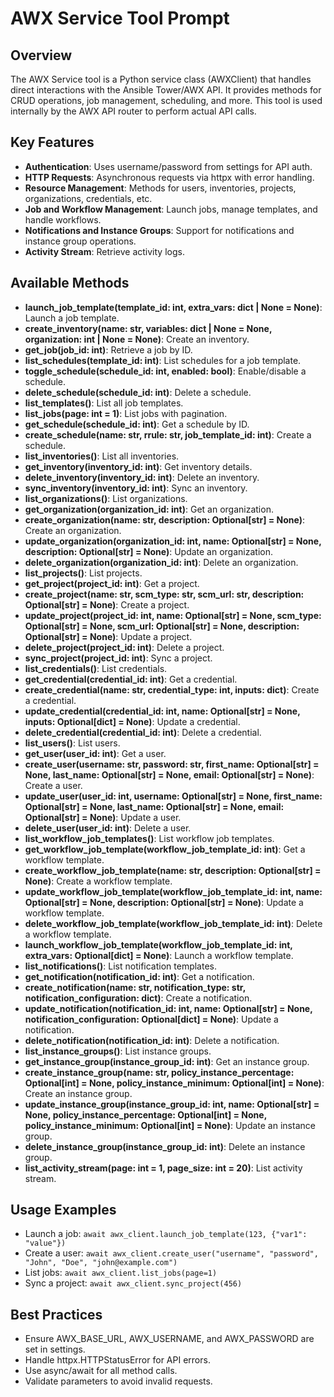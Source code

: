 # AWX Service Tool Prompt

## Overview
The AWX Service tool is a Python service class (AWXClient) that handles direct interactions with the Ansible Tower/AWX API. It provides methods for CRUD operations, job management, scheduling, and more. This tool is used internally by the AWX API router to perform actual API calls.

## Key Features
- **Authentication**: Uses username/password from settings for API auth.
- **HTTP Requests**: Asynchronous requests via httpx with error handling.
- **Resource Management**: Methods for users, inventories, projects, organizations, credentials, etc.
- **Job and Workflow Management**: Launch jobs, manage templates, and handle workflows.
- **Notifications and Instance Groups**: Support for notifications and instance group operations.
- **Activity Stream**: Retrieve activity logs.

## Available Methods
- **launch_job_template(template_id: int, extra_vars: dict | None = None)**: Launch a job template.
- **create_inventory(name: str, variables: dict | None = None, organization: int | None = None)**: Create an inventory.
- **get_job(job_id: int)**: Retrieve a job by ID.
- **list_schedules(template_id: int)**: List schedules for a job template.
- **toggle_schedule(schedule_id: int, enabled: bool)**: Enable/disable a schedule.
- **delete_schedule(schedule_id: int)**: Delete a schedule.
- **list_templates()**: List all job templates.
- **list_jobs(page: int = 1)**: List jobs with pagination.
- **get_schedule(schedule_id: int)**: Get a schedule by ID.
- **create_schedule(name: str, rrule: str, job_template_id: int)**: Create a schedule.
- **list_inventories()**: List all inventories.
- **get_inventory(inventory_id: int)**: Get inventory details.
- **delete_inventory(inventory_id: int)**: Delete an inventory.
- **sync_inventory(inventory_id: int)**: Sync an inventory.
- **list_organizations()**: List organizations.
- **get_organization(organization_id: int)**: Get an organization.
- **create_organization(name: str, description: Optional[str] = None)**: Create an organization.
- **update_organization(organization_id: int, name: Optional[str] = None, description: Optional[str] = None)**: Update an organization.
- **delete_organization(organization_id: int)**: Delete an organization.
- **list_projects()**: List projects.
- **get_project(project_id: int)**: Get a project.
- **create_project(name: str, scm_type: str, scm_url: str, description: Optional[str] = None)**: Create a project.
- **update_project(project_id: int, name: Optional[str] = None, scm_type: Optional[str] = None, scm_url: Optional[str] = None, description: Optional[str] = None)**: Update a project.
- **delete_project(project_id: int)**: Delete a project.
- **sync_project(project_id: int)**: Sync a project.
- **list_credentials()**: List credentials.
- **get_credential(credential_id: int)**: Get a credential.
- **create_credential(name: str, credential_type: int, inputs: dict)**: Create a credential.
- **update_credential(credential_id: int, name: Optional[str] = None, inputs: Optional[dict] = None)**: Update a credential.
- **delete_credential(credential_id: int)**: Delete a credential.
- **list_users()**: List users.
- **get_user(user_id: int)**: Get a user.
- **create_user(username: str, password: str, first_name: Optional[str] = None, last_name: Optional[str] = None, email: Optional[str] = None)**: Create a user.
- **update_user(user_id: int, username: Optional[str] = None, first_name: Optional[str] = None, last_name: Optional[str] = None, email: Optional[str] = None)**: Update a user.
- **delete_user(user_id: int)**: Delete a user.
- **list_workflow_job_templates()**: List workflow job templates.
- **get_workflow_job_template(workflow_job_template_id: int)**: Get a workflow template.
- **create_workflow_job_template(name: str, description: Optional[str] = None)**: Create a workflow template.
- **update_workflow_job_template(workflow_job_template_id: int, name: Optional[str] = None, description: Optional[str] = None)**: Update a workflow template.
- **delete_workflow_job_template(workflow_job_template_id: int)**: Delete a workflow template.
- **launch_workflow_job_template(workflow_job_template_id: int, extra_vars: Optional[dict] = None)**: Launch a workflow template.
- **list_notifications()**: List notification templates.
- **get_notification(notification_id: int)**: Get a notification.
- **create_notification(name: str, notification_type: str, notification_configuration: dict)**: Create a notification.
- **update_notification(notification_id: int, name: Optional[str] = None, notification_configuration: Optional[dict] = None)**: Update a notification.
- **delete_notification(notification_id: int)**: Delete a notification.
- **list_instance_groups()**: List instance groups.
- **get_instance_group(instance_group_id: int)**: Get an instance group.
- **create_instance_group(name: str, policy_instance_percentage: Optional[int] = None, policy_instance_minimum: Optional[int] = None)**: Create an instance group.
- **update_instance_group(instance_group_id: int, name: Optional[str] = None, policy_instance_percentage: Optional[int] = None, policy_instance_minimum: Optional[int] = None)**: Update an instance group.
- **delete_instance_group(instance_group_id: int)**: Delete an instance group.
- **list_activity_stream(page: int = 1, page_size: int = 20)**: List activity stream.

## Usage Examples
- Launch a job: `await awx_client.launch_job_template(123, {"var1": "value"})`
- Create a user: `await awx_client.create_user("username", "password", "John", "Doe", "john@example.com")`
- List jobs: `await awx_client.list_jobs(page=1)`
- Sync a project: `await awx_client.sync_project(456)`

## Best Practices
- Ensure AWX_BASE_URL, AWX_USERNAME, and AWX_PASSWORD are set in settings.
- Handle httpx.HTTPStatusError for API errors.
- Use async/await for all method calls.
- Validate parameters to avoid invalid requests.